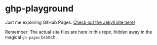 # ghp-playground
Just me exploring GitHub Pages. [Check out the Jekyll site here!](https://maskott.github.io/ghp-playground)

Remember: The actual site files are here in this repo, hidden away in the magical `gh-pages` branch.
